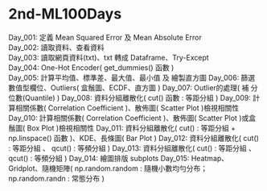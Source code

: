 # 2nd-ML100Days
   
Day_001: 定義 Mean Squared Error 及 Mean Absolute Error  
Day_002: 讀取資料、查看資料  
Day_003: 讀取網頁資料(txt)、txt 轉成 Dataframe、Try-Except  
Day_004: One-Hot Encoder( get_dummies() 函數 )  
Day_005: 計算平均值、標準差、最大值、最小值 及 繪製直方圖
Day_006: 篩選數值型欄位、Outliers( 盒鬚圖、ECDF、直方圖 )
Day_007: Outlier的處理( 補 分位數(Quantile) )
Day_008: 資料分組離散化( cut() 函數 : 等距分組 )
Day_009: 計算相關係數( Correlation Coefficient )、散佈圖( Scatter Plot )檢視相關性
Day_010: 計算相關係數( Correlation Coefficient )、散佈圖( Scatter Plot )或盒鬚圖( Box Plot )檢視相關性
Day_011: 資料分組離散化( cut() : 等距分組 + np.linspace() 函數 )、KDE、長條圖( Bar Plot )
Day_012: 資料分組離散化( cut() : 等距分組 、 qcut() : 等頻分組 )
Day_013: 資料分組離散化( cut() : 等距分組 、 qcut() : 等頻分組 )
Day_014: 繪圖排版 subplots 
Day_015: Heatmap、Gridplot、隨機矩陣( np.random.random : 隨機小數均勻分布；np.random.randn : 常態分布 ) 
